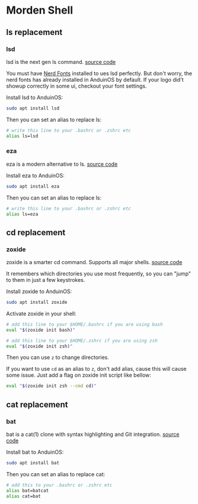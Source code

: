 # Morden Shell

## ls replacement

### lsd

lsd is the next gen ls command. [source code](https://github.com/lsd-rs/lsd)

You must have [Nerd Fonts](https://www.nerdfonts.com/) installed to ues lsd perfectly. But don't worry, the nerd fonts has already installed in AnduinOS by default. If your logo did't showup correctly in some ui, checkout your font settings.

Install lsd to AnduinOS:

```bash
sudo apt install lsd
```

Then you can set an alias to replace ls:

```bash
# write this line to your .bashrc or .zshrc etc
alias ls=lsd
```

### eza

eza is a modern alternative to ls. [source code](https://github.com/eza-community/eza)

<!-- If you are still using exa, replace to eza bacause exa is nologger supported. -->

Install eza to AnduinOS:

```bash
sudo apt install eza
```

Then you can set an alias to replace ls:

```bash
# write this line to your .bashrc or .zshrc etc
alias ls=eza
```

## cd replacement

### zoxide

zoxide is a smarter cd command. Supports all major shells.  [source code](https://github.com/ajeetdsouza/zoxide)

It remembers which directories you use most frequently, so you can "jump" to them in just a few keystrokes.

Install zoxide to AnduinOS:

```bash
sudo apt install zoxide
```

Activate zoxide in your shell:

```bash
# add this line to your $HOME/.bashrc if you are using bash
eval "$(zoxide init bash)"

# add this line to your $HOME/.zshrc if you are using zsh
eval "$(zoxide init zsh)"
```

Then you can use `z` to change directories.

If you want to use `cd` as an alias to `z`, don't add alias, cause this will cause some issue. Just add a flag on zoxide init script like bellow:

```bash
eval "$(zoxide init zsh --cmd cd)"
```

## cat replacement

### bat

bat is a cat(1) clone with syntax highlighting and Git integration. [source code](https://github.com/sharkdp/bat)

Install bat to AnduinOS:

```bash
sudo apt install bat
```

Then you can set an alias to replace cat:

```bash
# add this to your .bashrc or .zshrc etc
alias bat=batcat
alias cat=bat
```
